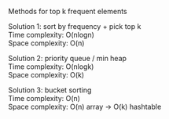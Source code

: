 Methods for top k frequent elements  

Solution 1: sort by frequency + pick top k  
Time complexity: O(nlogn)  
Space complexity: O(n)  


Solution 2: priority queue / min heap  
Time complexity: O(nlogk)  
Space complexity: O(k)  


Solution 3: bucket sorting  
Time complexity: O(n)  
Space complexity: O(n) array -> O(k) hashtable   